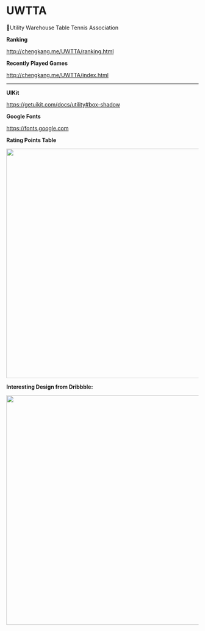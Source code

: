 # UWTTA

🏓Utility Warehouse Table Tennis Association

**Ranking**

http://chengkang.me/UWTTA/ranking.html

**Recently Played Games**

http://chengkang.me/UWTTA/index.html

-----

**UIKit**

https://getuikit.com/docs/utility#box-shadow

**Google Fonts**

https://fonts.google.com

**Rating Points Table**

<img src="https://i1.hoopchina.com.cn/blogfile/201702/24/BbsImg148791307127969_569x666.png?x-oss-process=image/resize,w_800/format,webp" width="600"/>

**Interesting Design from Dribbble:**

<img src="https://cdn.dribbble.com/users/188447/screenshots/1561762/attachments/239370/misc-screens.png" width="600"/>
